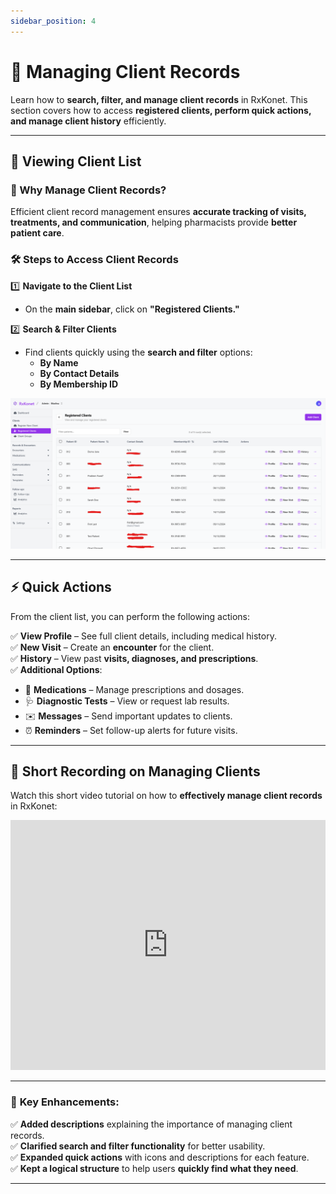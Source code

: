 ```yaml
---
sidebar_position: 4
---
```


# 📁 Managing Client Records

Learn how to **search, filter, and manage client records** in RxKonet. This section covers how to access **registered clients, perform quick actions, and manage client history** efficiently.

---

## 👥 Viewing Client List

### 📌 Why Manage Client Records?

Efficient client record management ensures **accurate tracking of visits, treatments, and communication**, helping pharmacists provide **better patient care**.

### 🛠️ Steps to Access Client Records

1️⃣ **Navigate to the Client List**

- On the **main sidebar**, click on **"Registered Clients."**

2️⃣ **Search & Filter Clients**

- Find clients quickly using the **search and filter** options:
  - **By Name**
  - **By Contact Details**
  - **By Membership ID**

![Registered Clients Page](/img/screenshots/registered-clients.png)

---

## ⚡ Quick Actions

From the client list, you can perform the following actions:

✅ **View Profile** – See full client details, including medical history.  
✅ **New Visit** – Create an **encounter** for the client.  
✅ **History** – View past **visits, diagnoses, and prescriptions**.  
✅ **Additional Options**:

- 🏥 **Medications** – Manage prescriptions and dosages.
- 🩺 **Diagnostic Tests** – View or request lab results.
- ✉️ **Messages** – Send important updates to clients.
- ⏰ **Reminders** – Set follow-up alerts for future visits.

---

## 🎥 Short Recording on Managing Clients

Watch this short video tutorial on how to **effectively manage client records** in RxKonet:

<iframe src="https://www.loom.com/embed/9d416bc95f6b4458a8d09b3d9365de04?sid=23200e2d-608f-43d0-abea-398a50b660df"
width="100%" height="400" frameborder="0" webkitallowfullscreen mozallowfullscreen allowfullscreen></iframe>

---

### 🔹 **Key Enhancements:**

✅ **Added descriptions** explaining the importance of managing client records.  
✅ **Clarified search and filter functionality** for better usability.  
✅ **Expanded quick actions** with icons and descriptions for each feature.  
✅ **Kept a logical structure** to help users **quickly find what they need**.

---
